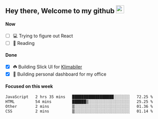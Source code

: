 ## Hey there, Welcome to my github <img src="https://media.giphy.com/media/hvRJCLFzcasrR4ia7z/giphy.gif" width="25px">

#### Now
- [ ] 💻 Trying to figure out React
- [ ] 📕 Reading

#### Done
- [x] ☘️ Building Slick UI for [Klimabiler](https://klimabiler.dk)
- [x] 🚀 Building personal dashboard for my office
 
 #### Focused on this week
<!--START_SECTION:waka-->

```txt
JavaScript   2 hrs 35 mins   ██████████████████░░░░░░░   72.25 %
HTML         54 mins         ██████▒░░░░░░░░░░░░░░░░░░   25.25 %
Other        2 mins          ▒░░░░░░░░░░░░░░░░░░░░░░░░   01.36 %
CSS          2 mins          ▒░░░░░░░░░░░░░░░░░░░░░░░░   01.14 %
```

<!--END_SECTION:waka-->

